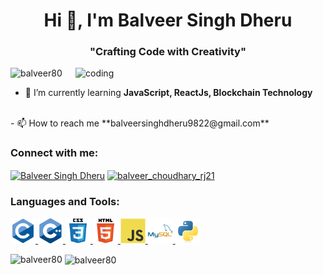 <h1 align="center">Hi 👋, I'm Balveer Singh Dheru</h1>
<h3 align="center">"Crafting Code with Creativity"</h3>
<img align ="right" src="https://camo.githubusercontent.com/7de37139d0b4c1ce40865e799b446c0e963a3dd8fb68d239707237c40604fa3d/68747470733a2f2f63646e2e6472696262626c652e636f6d2f75736572732f3733303730332f73637265656e73686f74732f363538313234332f6176656e746f2e676966" alt="coding" width="400px">

<p align="left"> <img src="https://komarev.com/ghpvc/?username=balveer80&label=Profile%20views&color=0e75b6&style=flat" alt="balveer80" /> </p>

- 🌱 I’m currently learning **JavaScript, ReactJs, Blockchain Technology**
<br>
- 📫 How to reach me **balveersinghdheru9822@gmail.com**

<h3 align="left">Connect with me:</h3>
<p align="left">
<a href="https://www.linkedin.com/in/balveerdheru/" target="blank"><img align="center" src="https://raw.githubusercontent.com/rahuldkjain/github-profile-readme-generator/master/src/images/icons/Social/linked-in-alt.svg" alt="Balveer Singh Dheru" height="30" width="40" /></a>
<a href="https://www.instagram.com/balveer_choudhary_rj21?igsh=cG1nc2hqczhxYTdv" target="blank"><img align="center" src="https://raw.githubusercontent.com/rahuldkjain/github-profile-readme-generator/master/src/images/icons/Social/instagram.svg" alt="balveer_choudhary_rj21" height="30" width="40" /></a>
</p>

<h3 align="left">Languages and Tools:</h3>
<p align="left"> <a href="https://www.cprogramming.com/" target="_blank" rel="noreferrer"> <img src="https://raw.githubusercontent.com/devicons/devicon/master/icons/c/c-original.svg" alt="c" width="40" height="40"/> </a> <a href="https://www.w3schools.com/cpp/" target="_blank" rel="noreferrer"> <img src="https://raw.githubusercontent.com/devicons/devicon/master/icons/cplusplus/cplusplus-original.svg" alt="cplusplus" width="40" height="40"/> </a> <a href="https://www.w3schools.com/css/" target="_blank" rel="noreferrer"> <img src="https://raw.githubusercontent.com/devicons/devicon/master/icons/css3/css3-original-wordmark.svg" alt="css3" width="40" height="40"/> </a> <a href="https://www.w3.org/html/" target="_blank" rel="noreferrer"> <img src="https://raw.githubusercontent.com/devicons/devicon/master/icons/html5/html5-original-wordmark.svg" alt="html5" width="40" height="40"/> </a> <a href="https://developer.mozilla.org/en-US/docs/Web/JavaScript" target="_blank" rel="noreferrer"> <img src="https://raw.githubusercontent.com/devicons/devicon/master/icons/javascript/javascript-original.svg" alt="javascript" width="40" height="40"/> </a> <a href="https://www.mysql.com/" target="_blank" rel="noreferrer"> <img src="https://raw.githubusercontent.com/devicons/devicon/master/icons/mysql/mysql-original-wordmark.svg" alt="mysql" width="40" height="40"/> </a> <a href="https://www.python.org" target="_blank" rel="noreferrer"> <img src="https://raw.githubusercontent.com/devicons/devicon/master/icons/python/python-original.svg" alt="python" width="40" height="40"/> </a> </p>

<p><img align="left" src="https://github-readme-stats.vercel.app/api/top-langs?username=balveer80&show_icons=true&locale=en&layout=compact" alt="balveer80" /></p>

<p>&nbsp;<img align="center" src="https://github-readme-stats.vercel.app/api?username=balveer80&show_icons=true&locale=en" alt="balveer80" /></p>
